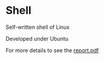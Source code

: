 # Shell
Self-written shell of Linux
<p>Developed under Ubuntu</p>

For more details to see the [report.pdf](https://github.com/MarshalLeeeeee/Shell/blob/master/report.pdf)
